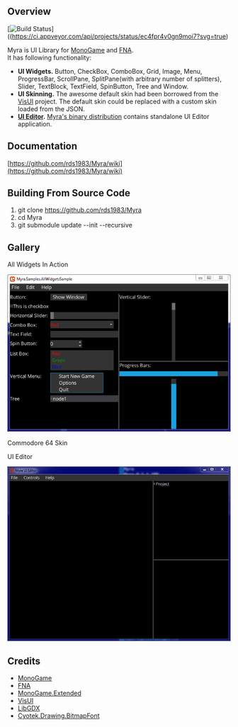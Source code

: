 ## Overview
[![Build Status](https://ci.appveyor.com/api/projects/status/ec4fpr4v0gn9moi7?svg=true)]((https://ci.appveyor.com/api/projects/status/ec4fpr4v0gn9moi7?svg=true)

Myra is UI Library for [MonoGame](http://www.monogame.net/) and [FNA](https://github.com/FNA-XNA/FNA).  
It has following functionality:
* **UI Widgets.** Button, CheckBox, ComboBox, Grid, Image, Menu, ProgressBar, ScrollPane, SplitPane(with arbitrary number of splitters), Slider, TextBlock, TextField, SpinButton, Tree and Window.
* **UI Skinning.** The awesome default skin had been borrowed from the [VisUI](https://github.com/kotcrab/vis-editor/wiki/VisUI) project. The default skin could be replaced with a custom skin loaded from the JSON.
* **[UI Editor](https://github.com/rds1983/Myra/wiki/Using-UI-Editor).** [Myra's binary distribution](https://github.com/rds1983/Myra/releases) contains standalone UI Editor application.

## Documentation
[https://github.com/rds1983/Myra/wiki](https://github.com/rds1983/Myra/wiki)

## Building From Source Code
1. git clone https://github.com/rds1983/Myra
2. cd Myra
3. git submodule update --init --recursive

## Gallery
All Widgets In Action

![](/Screenshots/AllWidgetsSample.gif)

Commodore 64 Skin

UI Editor

![](/Screenshots/UIEditor.gif)

## Credits
* [MonoGame](http://www.monogame.net/)
* [FNA](https://github.com/FNA-XNA/FNA)
* [MonoGame.Extended](https://github.com/craftworkgames/MonoGame.Extended)
* [VisUI](https://github.com/kotcrab/vis-editor/wiki/VisUI)
* [LibGDX](http://libgdx.badlogicgames.com/)
* [Cyotek.Drawing.BitmapFont](https://github.com/cyotek/Cyotek.Drawing.BitmapFont)
